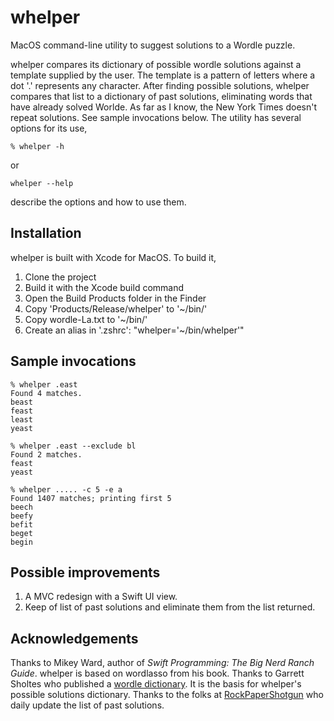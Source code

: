 #  whelper
MacOS command-line utility to suggest solutions to a Wordle puzzle.

whelper compares its dictionary of possible wordle solutions against a template supplied by the user.
The template is a pattern of letters where a dot '.' represents any character. After finding possible
solutions, whelper compares that list to a dictionary of past solutions, eliminating words that have already
solved Worlde. As far as I know, the New York Times doesn't repeat solutions. See sample invocations
below. The utility has several options for its use,

    % whelper -h

or

    whelper --help

describe the options and how to use them.
## Installation
whelper is built with Xcode for MacOS. To build it,
1. Clone the project
2. Build it with the Xcode build command
3. Open the Build Products folder in the Finder
4. Copy 'Products/Release/whelper' to '~/bin/'
5. Copy wordle-La.txt to '~/bin/'
6. Create an alias in '.zshrc':
    "whelper='~/bin/whelper'"

## Sample invocations

    % whelper .east    
    Found 4 matches.
    beast
    feast
    least
    yeast

    % whelper .east --exclude bl
    Found 2 matches.
    feast
    yeast

    % whelper ..... -c 5 -e a
    Found 1407 matches; printing first 5
    beech
    beefy
    befit
    beget
    begin

## Possible improvements
1. A MVC redesign with a Swift UI view.
2. Keep of list of past solutions and eliminate them from the list returned.
   
## Acknowledgements
Thanks to Mikey Ward, author of *Swift Programming: The Big Nerd Ranch Guide*. whelper is based on
wordlasso from his book. Thanks to Garrett Sholtes who published a [wordle dictionary](https://gist.github.com/scholtes/94f3c0303ba6a7768b47583aff36654d). It
 is the basis for whelper's possible solutions dictionary. Thanks to the folks at [RockPaperShotgun](https://rockpapershotgun.com) who daily update the list of
 past solutions.
 
